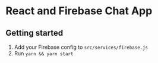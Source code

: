 # React and Firebase Chat App

## Getting started

1. Add your Firebase config to `src/services/firebase.js`
2. Run `yarn && yarn start`
